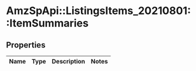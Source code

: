# AmzSpApi::ListingsItems_20210801::ItemSummaries

## Properties
Name | Type | Description | Notes
------------ | ------------- | ------------- | -------------

